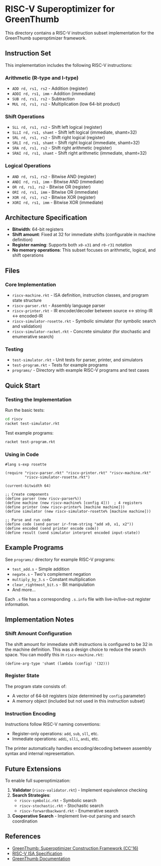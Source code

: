 # RISC-V Superoptimizer for GreenThumb

This directory contains a RISC-V instruction subset implementation for the GreenThumb superoptimizer framework.

## Instruction Set

This implementation includes the following RISC-V instructions:

### Arithmetic (R-type and I-type)
- `ADD rd, rs1, rs2` - Addition (register)
- `ADDI rd, rs1, imm` - Addition (immediate)
- `SUB rd, rs1, rs2` - Subtraction
- `MUL rd, rs1, rs2` - Multiplication (low 64-bit product)

### Shift Operations
- `SLL rd, rs1, rs2` - Shift left logical (register)
- `SLLI rd, rs1, shamt` - Shift left logical (immediate, shamt=32)
- `SRL rd, rs1, rs2` - Shift right logical (register)
- `SRLI rd, rs1, shamt` - Shift right logical (immediate, shamt=32)
- `SRA rd, rs1, rs2` - Shift right arithmetic (register)
- `SRAI rd, rs1, shamt` - Shift right arithmetic (immediate, shamt=32)

### Logical Operations
- `AND rd, rs1, rs2` - Bitwise AND (register)
- `ANDI rd, rs1, imm` - Bitwise AND (immediate)
- `OR rd, rs1, rs2` - Bitwise OR (register)
- `ORI rd, rs1, imm` - Bitwise OR (immediate)
- `XOR rd, rs1, rs2` - Bitwise XOR (register)
- `XORI rd, rs1, imm` - Bitwise XOR (immediate)

## Architecture Specification

- **Bitwidth**: 64-bit registers
- **Shift amount**: Fixed at 32 for immediate shifts (configurable in machine definition)
- **Register naming**: Supports both `x0-x31` and `r0-r31` notation
- **No memory operations**: This subset focuses on arithmetic, logical, and shift operations

## Files

### Core Implementation
- `riscv-machine.rkt` - ISA definition, instruction classes, and program state structure
- `riscv-parser.rkt` - Assembly language parser
- `riscv-printer.rkt` - IR encoder/decoder between source ↔ string-IR ↔ encoded-IR
- `riscv-simulator-rosette.rkt` - Symbolic simulator (for symbolic search and validation)
- `riscv-simulator-racket.rkt` - Concrete simulator (for stochastic and enumerative search)

### Testing
- `test-simulator.rkt` - Unit tests for parser, printer, and simulators
- `test-program.rkt` - Tests for example programs
- `programs/` - Directory with example RISC-V programs and test cases

## Quick Start

### Testing the Implementation

Run the basic tests:
```bash
cd riscv
racket test-simulator.rkt
```

Test example programs:
```bash
racket test-program.rkt
```

### Using in Code

```racket
#lang s-exp rosette

(require "riscv-parser.rkt" "riscv-printer.rkt" "riscv-machine.rkt"
         "riscv-simulator-rosette.rkt")

(current-bitwidth 64)

;; Create components
(define parser (new riscv-parser%))
(define machine (new riscv-machine% [config 4]))  ; 4 registers
(define printer (new riscv-printer% [machine machine]))
(define simulator (new riscv-simulator-rosette% [machine machine]))

;; Parse and run code
(define code (send parser ir-from-string "add x0, x1, x2"))
(define encoded (send printer encode code))
(define result (send simulator interpret encoded input-state))
```

## Example Programs

See `programs/` directory for example RISC-V programs:

- `test_add.s` - Simple addition
- `negate.s` - Two's complement negation
- `multiply_by_3.s` - Constant multiplication
- `clear_rightmost_bit.s` - Bit manipulation
- And more...

Each `.s` file has a corresponding `.s.info` file with live-in/live-out register information.

## Implementation Notes

### Shift Amount Configuration

The shift amount for immediate shift instructions is configured to be 32 in the machine definition. This was a design choice to reduce the search space. You can modify this in `riscv-machine.rkt`:

```racket
(define-arg-type 'shamt (lambda (config) '(32)))
```

### Register State

The program state consists of:
- A vector of 64-bit registers (size determined by `config` parameter)
- A memory object (included but not used in this instruction subset)

### Instruction Encoding

Instructions follow RISC-V naming conventions:
- Register-only operations: `add`, `sub`, `sll`, etc.
- Immediate operations: `addi`, `slli`, `andi`, etc.

The printer automatically handles encoding/decoding between assembly syntax and internal representation.

## Future Extensions

To enable full superoptimization:

1. **Validator** (`riscv-validator.rkt`) - Implement equivalence checking
2. **Search Strategies**:
   - `riscv-symbolic.rkt` - Symbolic search
   - `riscv-stochastic.rkt` - Stochastic search
   - `riscv-forwardbackward.rkt` - Enumerative search
3. **Cooperative Search** - Implement live-out parsing and search coordination

## References

- [GreenThumb: Superoptimizer Construction Framework (CC'16)](http://www.eecs.berkeley.edu/~mangpo/www/papers/greenthumb_cc2016.pdf)
- [RISC-V ISA Specification](https://riscv.org/technical/specifications/)
- [GreenThumb Documentation](../documentation/new-isa.md)
